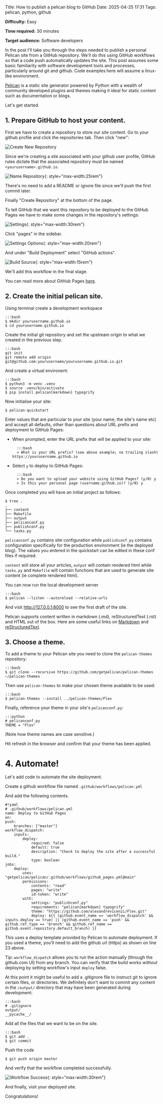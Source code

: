 Title: How to publish a pelican blog to GitHub
Date: 2025-04-25 17:31
Tags: pelican, python, github

**Difficulty:** Easy

**Time required:** 30 minutes

**Target audience:** Software developers

In the post I'll take you through the steps needed to publish a personal Pelican site from a GitHub repository. We'll do this using GitHub workflows so that a code push automatically updates the site. This post assumes some basic familiarity with software development tools and processes, particularly around git and github. Code examples here will assume a linux-like environment.

[Pelican](https://getpelican.com/) is a static site generator powered by Python with a wealth of community developed plugins and themes making it ideal for static content such as documentation or blogs.

Let's get started.

## 1. Prepare GitHub to host your content.

First we have to create a repository to store our site content. Go to your github profile and click the repositories tab. Then click "new":

![Create New Repository]({attach}images/2025-04-25/new-repository.png)

Since we're creating a site associated with your github user profile, GitHub rules dictate that the associated repository must be named `<yourusername>.github.io`.

![Name Repository]({attach}images/2025-04-25/name-repository.png){: style="max-width:25rem"}

There's no need to add a README or ignore file since we'll push the first commit later.

Finally "Create Repository" at the bottom of the page.

To tell GitHub that we want this repository to be deployed to the GitHub Pages we have to make some changes in the repository's settings:

![Settings]({attach}images/2025-04-25/settings-button.png){: style="max-width:30rem"}

Click "pages" in the sidebar.

![Settings Options]({attach}images/2025-04-25/settings-options.png){: style="max-width:20rem"}

And under "Build Deployment" select "GitHub actions".

![Build Source]({attach}images/2025-04-25/build-source.png){: style="max-width:15rem"}

We'll add this workflow in the final stage.

You can read more about GitHub Pages [here](https://docs.github.com/en/pages/quickstart).

## 2. Create the initial pelican site.

Using terminal create a development workspace

    :::bash
    $ mkdir yourusername.github.io
    $ cd yourusername.github.io

Create the initial git repository and set the upstream origin to what we created in the previous step.

    :::bash
    git init
    git remote add origin git@github.com:yourusername/yourusername.github.io.git

And create a virtual environent:

    :::bash
    $ python3 -m venv .venv
    $ source .venv/bin/activate
    $ pip install pelican[markdown] typogrify

Now initialise your site:

    $ pelican-quickstart

Enter values that are particular to your site (your name, the site's name etc) and accept all defaults, other than questions about URL prefix and deployment to GitHub Pages:

- When prompted, enter the URL prefix that will be applied to your site:

        :::bash
        > What is your URL prefix? (see above example; no trailing slash) https://yourusername.github.io

- Select `y` to deploy to GitHub Pages:

        :::bash
        > Do you want to upload your website using GitHub Pages? (y/N) y
        > Is this your personal page (username.github.io)? (y/N) y

Once completed you will have an initial project as follows:

    $ tree .
    .
    ├── content
    ├── Makefile
    ├── output
    ├── pelicanconf.py
    ├── publishconf.py
    └── tasks.py

`pelicanconf.py` contains site configuration while `publishconf.py` contains configuration specifically for the production environment (ie the deployed blog). The values you entered in the quickstart can be edited in these conf files if required.

`content` will store all your articles, `output` will contain rendered html while `tasks.py` and `Makefile` will contain functions that are used to generate site content (ie complete rendered html).

You can now run the local development server

    :::bash
    $ pelican --listen --autoreload --relative-urls

And visit http://127.0.0.1:8000 to see the first draft of the site.

Pelican supports content written in markdown (.md), reStructuredText (.rst) and HTML out of the box. Here are some useful links on [Markdown](https://www.markdownguide.org/) and [reStructuredText](https://www.sphinx-doc.org/en/master/usage/restructuredtext/basics.html).

## 3. Choose a theme.

To add a theme to your Pelican site you need to clone the `pelican-themes` repository:

    :::bash
    $ git clone --recursive https://github.com/getpelican/pelican-themes ~/pelican-themes

Then use `pelican-themes` to make your chosen theme available to be used:

    :::bash
    $ pelican-themes --install ../pelican-themes/Flex

Finally, reference your theme in your site's `pelicanconf.py`:

    :::python
    # pelicanconf.py
    THEME = "Flex"

(Note how theme names are case sensitive.)

Hit refresh in the browser and confirm that your theme has been applied.

# 4. Automate!

Let's add code to automate the site deployment.

Create a github workflow file named `.github/workflows/pelican.yml`

And add the following contents.

    #!yaml
    # .github/workflows/pelican.yml
    name: Deploy to GitHub Pages
    on:
    push:
        branches: ["master"]
    workflow_dispatch:
        inputs:
            deploy:
                required: false
                default: true
                description: "Check to deploy the site after a successful build."
                type: boolean
    jobs:
        deploy:
            uses: "getpelican/pelican/.github/workflows/github_pages.yml@main"
            permissions:
                contents: "read"
                pages: "write"
                id-token: "write"
            with:
                settings: "publishconf.py"
                requirements: "pelican[markdown] typogrify"
                theme: "https://github.com/alexandrevicenzi/Flex.git"
                deploy: ${{ (github.event_name == 'workflow_dispatch' && inputs.deploy == true) || (github.event_name == 'push' && github.ref_type == 'branch' && github.ref_name == github.event.repository.default_branch) }}

This uses a deploy template provided by Pelican to automate deployment. If you used a theme, you'll need to add the github url (https) as shown on line 23 above.

Tip: `workflow_dispatch` allows you to run the action manually (through the github.com UI) from any branch. You can verify that the build works _without_ deploying by setting workflow's input `deploy` false.

At this point it might be useful to add a .gitignore file to instruct git to ignore certain files, or directories. We definitely don't want to commit any content in the `/output/` directory that may have been generated during development:

    :::bash
    # .gitignore
    output/
    __pycache__/

Add all the files that we want to be on the site.

    :::bash
    $ git add .
    $ git commit 

Push the code

    $ git push origin master

And verify that the workflow completed successfully.

![Workflow Success]({attach}images/2025-04-25/workflow.png){: style="max-width:30rem"}

And finally, visit your deployed site.

Congratulations!